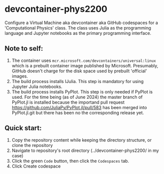 # devcontainer-phys2200

Configure a Virtual Machine aka devcontainer aka GitHub codespaces for a 'Computational Physics' class. The class uses Julia as the programming language and Jupyter notebooks as the primary programming interface.

## Note to self:

1. The container uses `mcr.microsoft.com/devcontainers/universal:linux` which is a prebuilt container image published by Microsoft. Presumably, GitHub doesn't charge for the disk space used by prebuilt 'official' images.
2. The build process installs IJulia. This step is mandatory for using Jupyter Julia notebooks.
3. The build process installs PyPlot. This step is only needed if PyPlot is used. For the time being (as of June 2024) the master branch of PyPlot.jl is installed because the importand pull request https://github.com/JuliaPy/PyPlot.jl/pull/583 has been merged into PyPlot.jl.git but there has been no the corresponding release yet.

## Quick start:

1. Copy the repository content while keeping the directory structure, or clone the repository
2. Navigate to repository's root directory (../devcontainer-phys2200/ in my case)
3. Click the green `Code` button, then click the `Codespaces` tab.
4. Click Create codespace
